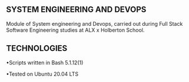 ## SYSTEM ENGINEERING AND DEVOPS

Module of System engineering and Devops, carried out during Full Stack Software Engineering studies at ALX x Holberton School.

## TECHNOLOGIES
•Scripts written in Bash 5.1.12(1)

•Tested on Ubuntu 20.04 LTS


